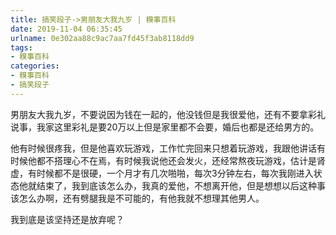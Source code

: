 ```yaml
---
title: 搞笑段子->男朋友大我九岁 | 糗事百科
date: 2019-11-04 06:35:45
urlname: 0e302aa88c9ac7aa7fd45f3ab8118dd9
tags: 
- 糗事百科
categories:
- 糗事百科
- 搞笑段子
---
```

男朋友大我九岁，不要说因为钱在一起的，他没钱但是我很爱他，还有不要拿彩礼说事，我家这里彩礼是要20万以上但是家里都不会要，婚后也都是还给男方的。

他有时候很疼我，但是他喜欢玩游戏，工作忙完回来只想着玩游戏，我跟他讲话有时候他都不搭理心不在焉，有时候我说他还会发火，还经常熬夜玩游戏，估计是肾虚，有时候都不是很硬，一个月才有几次啪啪，每次3分钟左右，每次我刚进入状态他就结束了，我到底该怎么办，我真的爱他，不想离开他，但是想想以后这种事该怎么办啊，还有劈腿我是不可能的，有他我就不想理其他男人。

我到底是该坚持还是放弃呢？


